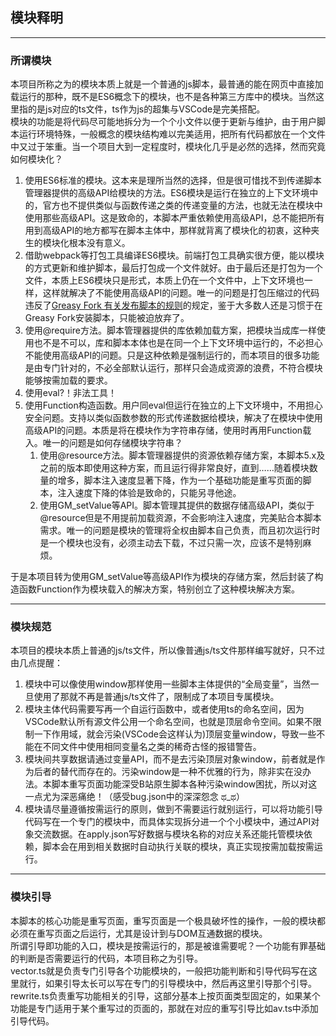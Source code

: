 ## 模块释明
---
### 所谓模块
本项目所称之为的模块本质上就是一个普通的js脚本，最普通的能在网页中直接加载运行的那种，既不是ES6概念下的模块，也不是各种第三方库中的模块。当然这里指的是js对应的ts文件，ts作为js的超集与VSCode是完美搭配。  
模块的功能是将代码尽可能地拆分为一个个小文件以便于更新与维护，由于用户脚本运行环境特殊，一般概念的模块结构难以完美适用，把所有代码都放在一个文件中又过于笨重。当一个项目大到一定程度时，模块化几乎是必然的选择，然而究竟如何模块化？
1. 使用ES6标准的模块。这本来是理所当然的选择，但是很可惜找不到传递脚本管理器提供的高级API给模块的方法。ES6模块是运行在独立的上下文环境中的，官方也不提供类似与函数传递之类的传递变量的方法，也就无法在模块中使用那些高级API。这是致命的，本脚本严重依赖使用高级API，总不能把所有用到高级API的地方都写在脚本主体中，那样就背离了模块化的初衷，这种夹生的模块化根本没有意义。
2. 借助webpack等打包工具编译ES6模块。前端打包工具确实很方便，能以模块的方式更新和维护脚本，最后打包成一个文件就好。由于最后还是打包为一个文件，本质上ES6模块只是形式，本质上仍在一个文件中，上下文环境也一样，这样就解决了不能使用高级API的问题。唯一的问题是打包压缩过的代码违反了[Greasy Fork 有关发布脚本的规则](https://greasyfork.org/zh-CN/help/code-rules)的规定，鉴于大多数人还是习惯于在Greasy Fork安装脚本，只能被迫放弃了。
3. 使用@require方法。脚本管理器提供的库依赖加载方案，把模块当成库一样使用也不是不可以，库和脚本本体也是在同一个上下文环境中运行的，不必担心不能使用高级API的问题。只是这种依赖是强制运行的，而本项目的很多功能是由专门针对的，不必全部默认运行，那样只会造成资源的浪费，不符合模块能够按需加载的要求。
4. 使用eval?！非法工具！
5. 使用Function构造函数。用户同eval但运行在独立的上下文环境中，不用担心安全问题。支持以类似函数参数的形式传递数据给模块，解决了在模块中使用高级API的问题。本质是将在模块作为字符串存储，使用时再用Function载入。唯一的问题是如何存储模块字符串？
   1. 使用@resource方法。脚本管理器提供的资源依赖存储方案，本脚本5.x及之前的版本即使用这种方案，而且运行得非常良好，直到……随着模块数量的增多，脚本注入速度显著下降，作为一个基础功能是重写页面的脚本，注入速度下降的体验是致命的，只能另寻他途。
   2. 使用GM_setValue等API。脚本管理其提供的数据存储高级API，类似于@resource但是不用提前加载资源，不会影响注入速度，完美贴合本脚本需求。唯一的问题是模块的管理将全权由脚本自己负责，而且初次运行时是一个模块也没有，必须主动去下载，不过只需一次，应该不是特别麻烦。

于是本项目转为使用GM_setValue等高级API作为模块的存储方案，然后封装了构造函数Function作为模块载入的解决方案，特别创立了这种模块解决方案。

---
### 模块规范
本项目的模块本质上普通的js/ts文件，所以像普通js/ts文件那样编写就好，只不过由几点提醒：
1. 模块中可以像使用window那样使用一些脚本主体提供的“全局变量”，当然一旦使用了那就不再是普通js/ts文件了，限制成了本项目专属模块。
2. 模块主体代码需要写再一个自运行函数中，或者使用ts的命名空间，因为VSCode默认所有源文件公用一个命名空间，也就是顶层命令空间。如果不限制一下作用域，就会污染(VSCode会这样认为)顶层变量window，导致一些不能在不同文件中使用相同变量名之类的稀奇古怪的报错警告。
3. 模块间共享数据请通过变量API，而不是去污染顶层对象window，前者就是作为后者的替代而存在的。污染window是一种不优雅的行为，除非实在没办法。本脚本重写页面功能深受B站原生脚本各种污染window困扰，所以对这一点尤为深恶痛绝！（感受bug.json中的深深怨念 ಥ_ಥ）
4. 模块请尽量遵循按需运行的原则，做到不需要运行就别运行，可以将功能引导代码写在一个专门的模块中，而具体实现拆分进一个个小模块中，通过API对象交流数据。在apply.json写好数据与模块名称的对应关系还能托管模块依赖，脚本会在用到相关数据时自动执行关联的模块，真正实现按需加载按需运行。

---
### 模块引导
本脚本的核心功能是重写页面，重写页面是一个极具破坏性的操作，一般的模块都必须在重写页面之后运行，尤其是设计到与DOM互通数据的模块。  
所谓引导即功能的入口，模块是按需运行的，那是被谁需要呢？一个功能有罪基础的判断是否需要运行的代码，本项目称之为引导。  
vector.ts就是负责专门引导各个功能模块的，一般把功能判断和引导代码写在这里就行，如果引导太长可以写在专门的引导模块中，然后再这里引导那个引导。  
rewrite.ts负责重写功能相关的引导，这部分基本上按页面类型固定的，如果某个功能是专门适用于某个重写过的页面的，那就在对应的重写引导比如av.ts中添加引导代码。